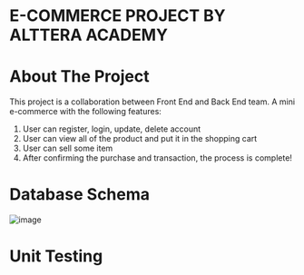 # E-COMMERCE PROJECT BY ALTTERA ACADEMY

# About The Project

This project is a collaboration between Front End and Back End team.
A mini e-commerce with the following features:
1. User can register, login, update, delete account
2. User can view all of the product and put it in the shopping cart
3. User can sell some item
4. After confirming the purchase and transaction, the process is complete!

 # Database Schema

![image](https://user-images.githubusercontent.com/105625847/190423684-8076ceb7-dde3-4926-9af8-7e0a12f4db74.png)

# Unit Testing





